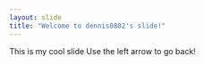 ```yaml
---
layout: slide
title: "Welcome to dennis0802's slide!"
---
```

This is my cool slide
Use the left arrow to go back!